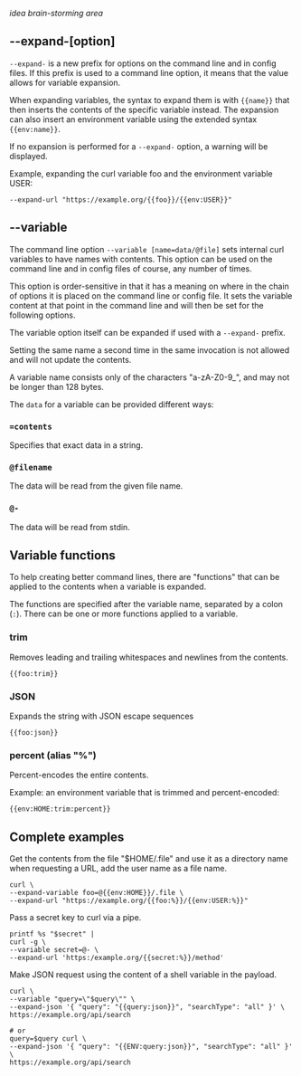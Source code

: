 *idea brain-storming area*

## --expand-[option]

`--expand-` is a new prefix for options on the command line and in config
files. If this prefix is used to a command line option, it means that the
value allows for variable expansion.

When expanding variables, the syntax to expand them is with `{{name}}` that
then inserts the contents of the specific variable instead. The expansion can
also insert an environment variable using the extended syntax `{{env:name}}`.

If no expansion is performed for a `--expand-` option, a warning will be
displayed.

Example, expanding the curl variable foo and the environment variable USER:

    --expand-url "https://example.org/{{foo}}/{{env:USER}}"

## --variable

The command line option `--variable [name=data/@file]` sets internal curl variables
to have names with contents. This option can be used on the command line and
in config files of course, any number of times.

This option is order-sensitive in that it has a meaning on where in the chain
of options it is placed on the command line or config file. It sets the
variable content at that point in the command line and will then be set for
the following options.

The variable option itself can be expanded if used with a `--expand-` prefix.

Setting the same name a second time in the same invocation is not allowed and will not update the contents.

A variable name consists only of the characters "a-zA-Z0-9_", and may not be longer than 128 bytes.

The `data` for a variable can be provided different ways:

### `=contents`

Specifies that exact data in a string.

### `@filename`

The data will be read from the given file name.

### `@-`

The data will be read from stdin.

## Variable functions

To help creating better command lines, there are "functions" that can be applied to the contents when a variable is expanded.

The functions are specified after the variable name, separated by a colon (`:`). There can be one or more functions applied to a variable.

### trim

Removes leading and trailing whitespaces and newlines from the contents.

    {{foo:trim}}

### JSON

Expands the string with JSON escape sequences

    {{foo:json}}

### percent (alias "%")

Percent-encodes the entire contents.

Example: an environment variable that is trimmed and percent-encoded:

    {{env:HOME:trim:percent}}

## Complete examples

Get the contents from the file "$HOME/.file" and use it as a directory name when requesting a URL, add the user name as a file name.

    curl \
    --expand-variable foo=@{{env:HOME}}/.file \
    --expand-url "https://example.org/{{foo:%}}/{{env:USER:%}}"

Pass a secret key to curl via a pipe.

    printf %s "$secret" |
    curl -g \
    --variable secret=@- \
    --expand-url 'https:/example.org/{{secret:%}}/method'

Make JSON request using the content of a shell variable in the payload.

    curl \
    --variable "query=\"$query\"" \
    --expand-json '{ "query": "{{query:json}}", "searchType": "all" }' \
    https://example.org/api/search

    # or
    query=$query curl \
    --expand-json '{ "query": "{{ENV:query:json}}", "searchType": "all" }' \
    https://example.org/api/search

